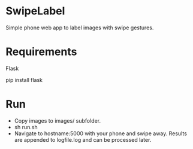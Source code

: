 # SwipeLabel
Simple phone web app to label images with swipe gestures.

# Requirements
Flask

pip install flask

# Run
  * Copy images to images/ subfolder.
  * sh run.sh
  * Navigate to hostname:5000 with your phone and swipe away. Results are appended to logfile.log and can be processed later.
